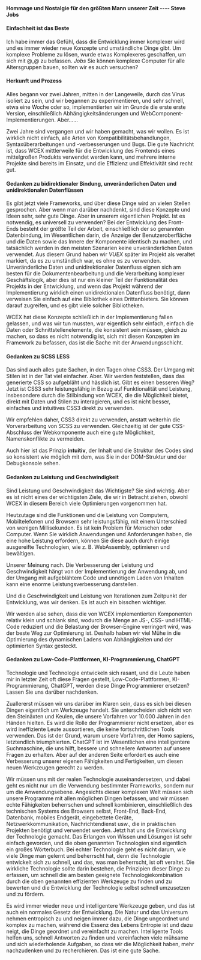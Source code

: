 <!--DESC: {icon:{name:"lightbulb_circle",pkg:"mdi",type:"filled"},id:5} -->
<p align=center><svg width=8em src="@/@wcex/doc/assets/jobs.svg" ></svg></p>

#### Hommage und Nostalgie für den größten Mann unserer Zeit ---- **Steve Jobs**

#### Einfachheit ist das Beste

Ich habe immer das Gefühl, dass die Entwicklung immer komplexer wird und es immer wieder neue Konzepte und umständliche Dinge gibt. Um komplexe Probleme zu lösen, wurde etwas Komplexeres geschaffen, um sich mit @\_@ zu befassen.
_Jobs_ Sie können komplexe Computer für alle Altersgruppen bauen, sollten wir es auch versuchen?

#### Herkunft und Prozess

Alles begann vor zwei Jahren, mitten in der Langeweile, durch das Virus isoliert zu sein, und wir begannen zu experimentieren, und sehr schnell, etwa eine Woche oder so, implementierten wir im Grunde die erste erste Version, einschließlich Abhängigkeitsänderungen und WebComponent-Implementierungen. Aber......

Zwei Jahre sind vergangen und wir haben gemacht, was wir wollen. Es ist wirklich nicht einfach, alle Arten von Kompatibilitätsbehandlungen, Syntaxüberarbeitungen und -verbesserungen und Bugs. Die gute Nachricht ist, dass WCEX mittlerweile für die Entwicklung des Frontends eines mittelgroßen Produkts verwendet werden kann, und mehrere interne Projekte sind bereits im Einsatz, und die Effizienz und Effektivität sind recht gut.

#### Gedanken zu bidirektionaler Bindung, unveränderlichen Daten und unidirektionalen Datenflüssen

Es gibt jetzt viele Frameworks, und über diese Dinge wird an vielen Stellen gesprochen. Aber wenn man darüber nachdenkt, sind diese Konzepte und Ideen sehr, sehr gute Dinge. Aber in unserem eigentlichen Projekt. Ist es notwendig, es universell zu verwenden?
Bei der Entwicklung des Front-Ends besteht der größte Teil der Arbeit, einschließlich der so genannten Datenbindung, im Wesentlichen darin, die Anzeige der Benutzeroberfläche und die Daten sowie das Innere der Komponente identisch zu machen, und tatsächlich werden in den meisten Szenarien keine unveränderlichen Daten verwendet.
Aus diesem Grund haben wir _VUEX_ später im Projekt als veraltet markiert, da es zu umständlich war, es ohne es zu verwenden. Unveränderliche Daten und unidirektionaler Datenfluss eignen sich am besten für die Dokumentenbearbeitung und die Verarbeitung komplexer Geschäftslogik, aber dies ist nur ein kleiner Teil der Funktionalität des Projekts in der Entwicklung, und wenn das Projekt während der Implementierung wirklich einen unidirektionalen Datenfluss benötigt, dann verweisen Sie einfach auf eine Bibliothek eines Drittanbieters. Sie können darauf zugreifen, und es gibt viele solcher Bibliotheken.

WCEX hat diese Konzepte schließlich in der Implementierung fallen gelassen, und was wir tun mussten, war eigentlich sehr einfach, einfach die Daten oder Schnittstellenelemente, die konsistent sein müssen, gleich zu machen, so dass es nicht notwendig ist, sich mit diesen Konzepten im Framework zu befassen, das ist die Sache mit der Anwendungsschicht.

#### Gedanken zu SCSS LESS

Das sind auch alles gute Sachen, in den Tagen ohne CSS3. Der Umgang mit Stilen ist in der Tat viel einfacher.
Aber. Wir werden feststellen, dass das generierte CSS so aufgebläht und hässlich ist. Gibt es einen besseren Weg?
Jetzt ist CSS3 sehr leistungsfähig in Bezug auf Funktionalität und Leistung, insbesondere durch die Stilbindung von WCEX, die die Möglichkeit bietet, direkt mit Daten und Stilen zu interagieren, und es ist nicht besser, einfaches und intuitives CSS3 direkt zu verwenden.

Wir empfehlen daher, CSS3 direkt zu verwenden, anstatt weiterhin die Vorverarbeitung von SCSS zu verwenden. Gleichzeitig ist der gute CSS-Abschluss der Webkomponente auch eine gute Möglichkeit, Namenskonflikte zu vermeiden.

Auch hier ist das Prinzip **intuitiv**, der Inhalt und die Struktur des Codes sind so konsistent wie möglich mit dem, was Sie in der DOM-Struktur und der Debugkonsole sehen.

#### Gedanken zu Leistung und Geschwindigkeit

Sind Leistung und Geschwindigkeit das Wichtigste? Sie sind wichtig. Aber es ist nicht eines der wichtigsten Ziele, die wir in Betracht ziehen, obwohl WCEX in diesem Bereich viele Optimierungen vorgenommen hat.

Heutzutage sind die Funktionen und die Leistung von Computern, Mobiltelefonen und Browsern sehr leistungsfähig, mit einem Unterschied von wenigen Millisekunden. Es ist kein Problem für Menschen oder Computer. Wenn Sie wirklich Anwendungen und Anforderungen haben, die eine hohe Leistung erfordern, können Sie diese auch durch einige ausgereifte Technologien, wie z. B. WebAssembly, optimieren und bewältigen.

Unserer Meinung nach. Die Verbesserung der Leistung und Geschwindigkeit hängt von der Implementierung der Anwendung ab, und der Umgang mit aufgeblähtem Code und unnötigem Laden von Inhalten kann eine enorme Leistungsverbesserung darstellen.

Und die Geschwindigkeit und Leistung von Iterationen zum Zeitpunkt der Entwicklung, was wir denken. Es ist auch ein bisschen wichtiger.

Wir werden also sehen, dass die von WCEX implementierten Komponenten relativ klein und schlank sind, wodurch die Menge an JS-, CSS- und HTML-Code reduziert und die Belastung der Browser-Engine verringert wird, was der beste Weg zur Optimierung ist. Deshalb haben wir viel Mühe in die Optimierung des dynamischen Ladens von Abhängigkeiten und der optimierten Syntax gesteckt.

#### Gedanken zu Low-Code-Plattformen, KI-Programmierung, ChatGPT

Technologie und Technologie entwickeln sich rasant, und die Leute haben mir in letzter Zeit oft diese Fragen gestellt, Low-Code-Plattformen, KI-Programmierung, ChatGPT, werden diese Dinge Programmierer ersetzen? Lassen Sie uns darüber nachdenken.

Zuallererst müssen wir uns darüber im Klaren sein, dass es sich bei diesen Dingen eigentlich um Werkzeuge handelt. Sie unterscheiden sich nicht von den Steinäxten und Keulen, die unsere Vorfahren vor 10.000 Jahren in den Händen hielten. Es wird die Rolle der Programmierer nicht ersetzen, aber es wird ineffiziente Leute aussortieren, die keine fortschrittlichen Tools verwenden. Das ist der Grund, warum unsere Vorfahren, der Homo sapiens, letztendlich triumphierten. ChatGPT ist im Wesentlichen eine intelligentere Suchmaschine, die uns hilft, bessere und schnellere Antworten auf unsere Fragen zu erhalten. Aber auf der anderen Seite erfordert es auch eine Verbesserung unserer eigenen Fähigkeiten und Fertigkeiten, um diesen neuen Werkzeugen gerecht zu werden.

Wir müssen uns mit der realen Technologie auseinandersetzen, und dabei geht es nicht nur um die Verwendung bestimmter Frameworks, sondern nur um die Anwendungsebene. Angesichts dieser komplexen Welt müssen sich unsere Programme mit allen möglichen Dingen befassen, und wir müssen echte Fähigkeiten beherrschen und schnell kombinieren, einschließlich des technischen Systems des Browsers selbst, Front-End, Back-End, Datenbank, mobiles Endgerät, eingebettete Geräte, Netzwerkkommunikation, Nachrichtendienst usw., die in praktischen Projekten benötigt und verwendet werden. Jetzt hat uns die Entwicklung der Technologie gemacht. Das Erlangen von Wissen und Lösungen ist sehr einfach geworden, und die oben genannten Technologien sind eigentlich ein großes Wörterbuch. Bei echter Technologie geht es nicht darum, wie viele Dinge man gelernt und beherrscht hat, denn die Technologie entwickelt sich zu schnell, und das, was man beherrscht, ist oft veraltet. Die wirkliche Technologie sollte darin bestehen, die Prinzipien dieser Dinge zu erfassen, um schnell die am besten geeignete Technologiekombination durch die oben genannten effizienten Werkzeuge zu finden und zu bewerten und die Entwicklung der Technologie selbst schnell umzusetzen und zu fördern.

Es wird immer wieder neue und intelligentere Werkzeuge geben, und das ist auch ein normales Gesetz der Entwicklung. Die Natur und das Universum nehmen entropisch zu und neigen immer dazu, die Dinge ungeordnet und komplex zu machen, während die Essenz des Lebens Entropie ist und dazu neigt, die Dinge geordnet und vereinfacht zu machen. Intelligente Tools helfen uns, schnell Antworten zu finden und vereinfachen viele mühsame und sich wiederholende Aufgaben, so dass wir die Möglichkeit haben, mehr nachzudenken und zu recherchieren. Das ist eine gute Sache.
